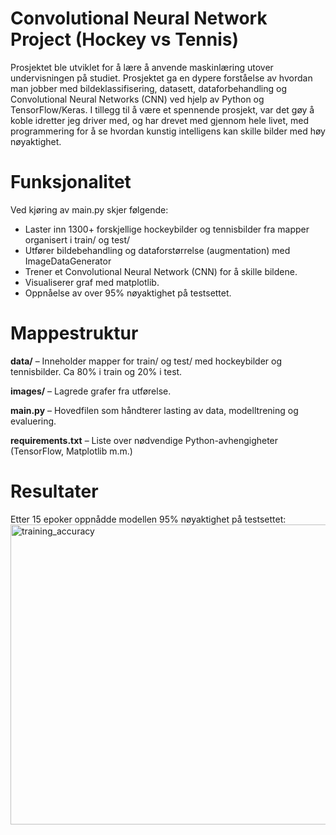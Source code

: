 # Convolutional Neural Network Project (Hockey vs Tennis)
Prosjektet ble utviklet for å lære å anvende maskinlæring utover undervisningen på studiet. Prosjektet ga en dypere forståelse av hvordan man jobber med bildeklassifisering, datasett, dataforbehandling og Convolutional Neural Networks (CNN) ved hjelp av Python og TensorFlow/Keras. I tillegg til å være et spennende prosjekt, var det gøy å koble idretter jeg driver med, og har drevet med gjennom hele livet, med programmering for å se hvordan kunstig intelligens kan skille bilder med høy nøyaktighet.

# Funksjonalitet
Ved kjøring av main.py skjer følgende:
- Laster inn 1300+ forskjellige hockeybilder og tennisbilder fra mapper organisert i train/ og test/
- Utfører bildebehandling og dataforstørrelse (augmentation) med ImageDataGenerator
- Trener et Convolutional Neural Network (CNN) for å skille bildene.
- Visualiserer graf med matplotlib.
- Oppnåelse av over 95% nøyaktighet på testsettet.

# Mappestruktur
**data/** – Inneholder mapper for train/ og test/ med hockeybilder og tennisbilder. Ca 80% i train og 20% i test.

**images/** – Lagrede grafer fra utførelse.

**main.py** – Hovedfilen som håndterer lasting av data, modelltrening og evaluering.

**requirements.txt** – Liste over nødvendige Python-avhengigheter (TensorFlow, Matplotlib m.m.)

# Resultater
Etter 15 epoker oppnådde modellen 95% nøyaktighet på testsettet:
<img width="640" height="480" alt="training_accuracy" src="https://github.com/user-attachments/assets/8cad1678-fded-4f46-98c2-9e35ac4f007e" />
